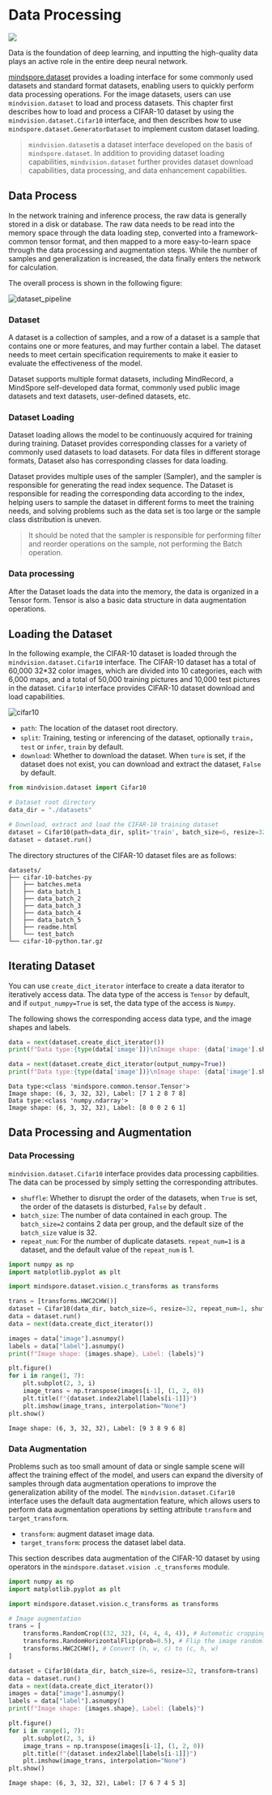 # Data Processing

<a href="https://gitee.com/mindspore/docs/blob/r1.7/tutorials/source_en/beginner/dataset.md" target="_blank"><img src="https://mindspore-website.obs.cn-north-4.myhuaweicloud.com/website-images/master/resource/_static/logo_source_en.png"></a>

Data is the foundation of deep learning, and inputting the high-quality data plays an active role in the entire deep neural network.

[mindspore.dataset](https://www.mindspore.cn/docs/en/r1.7/api_python/mindspore.dataset.html) provides a loading interface for some commonly used datasets and standard format datasets, enabling users to quickly perform data processing operations. For the image datasets, users can use `mindvision.dataset` to load and process datasets. This chapter first describes how to load and process a CIFAR-10 dataset by using the `mindvision.dataset.Cifar10` interface, and then describes how to use `mindspore.dataset.GeneratorDataset` to implement custom dataset loading.

> `mindvision.dataset`is a dataset interface developed on the basis of `mindspore.dataset`. In addition to providing dataset loading capabilities, `mindvision.dataset` further provides dataset download capabilities, data processing, and data enhancement capabilities.

## Data Process

In the network training and inference process, the raw data is generally stored in a disk or database. The raw data needs to be read into the memory space through the data loading step, converted into a framework-common tensor format, and then mapped to a more easy-to-learn space through the data processing and augmentation steps. While the number of samples and generalization is increased, the data finally enters the network for calculation.

The overall process is shown in the following figure:

![dataset_pipeline](https://mindspore-website.obs.cn-north-4.myhuaweicloud.com/website-images/master/tutorials/source_zh_cn/beginner/images/dataset_pipeline.png)

### Dataset

A dataset is a collection of samples, and a row of a dataset is a sample that contains one or more features, and may further contain a label. The dataset needs to meet certain specification requirements to make it easier to evaluate the effectiveness of the model.

Dataset supports multiple format datasets, including MindRecord, a MindSpore self-developed data format, commonly used public image datasets and text datasets, user-defined datasets, etc.

### Dataset Loading

Dataset loading allows the model to be continuously acquired for training during training. Dataset provides corresponding classes for a variety of commonly used datasets to load datasets. For data files in different storage formats, Dataset also has corresponding classes for data loading.

Dataset provides multiple uses of the sampler (Sampler), and the sampler is responsible for generating the read index sequence. The Dataset is responsible for reading the corresponding data according to the index, helping users to sample the dataset in different forms to meet the training needs, and solving problems such as the data set is too large or the sample class distribution is uneven.

> It should be noted that the sampler is responsible for performing filter and reorder operations on the sample, not performing the Batch operation.

### Data processing

After the Dataset loads the data into the memory, the data is organized in a Tensor form. Tensor is also a basic data structure in data augmentation operations.

## Loading the Dataset

In the following example, the CIFAR-10 dataset is loaded through the `mindvision.dataset.Cifar10` interface. The CIFAR-10 dataset has a total of 60,000 32*32 color images, which are divided into 10 categories, each with 6,000 maps, and a total of 50,000 training pictures and 10,000 test pictures in the dataset. `Cifar10` interface provides CIFAR-10 dataset download and load capabilities.

![cifar10](https://mindspore-website.obs.cn-north-4.myhuaweicloud.com/website-images/master/tutorials/source_zh_cn/beginner/images/cifar10.jpg)

- `path`: The location of the dataset root directory.
- `split`: Training, testing or inferencing of the dataset, optionally `train`，`test` or `infer`, `train` by default.
- `download`: Whether to download the dataset. When `ture` is set, if the dataset does not exist, you can download and extract the dataset, `False` by default.

```python
from mindvision.dataset import Cifar10

# Dataset root directory
data_dir = "./datasets"

# Download, extract and load the CIFAR-10 training dataset
dataset = Cifar10(path=data_dir, split='train', batch_size=6, resize=32, download=True)
dataset = dataset.run()
```

The directory structures of the CIFAR-10 dataset files are as follows:

```text
datasets/
├── cifar-10-batches-py
│   ├── batches.meta
│   ├── data_batch_1
│   ├── data_batch_2
│   ├── data_batch_3
│   ├── data_batch_4
│   ├── data_batch_5
│   ├── readme.html
│   └── test_batch
└── cifar-10-python.tar.gz
```

## Iterating Dataset

You can use `create_dict_iterator`  interface to create a data iterator to iteratively access data. The data type of the access is `Tensor` by default, and if `output_numpy=True` is set, the data type of the access is `Numpy`.

The following shows the corresponding access data type, and the image shapes and labels.

```python
data = next(dataset.create_dict_iterator())
print(f"Data type:{type(data['image'])}\nImage shape: {data['image'].shape}, Label: {data['label']}")

data = next(dataset.create_dict_iterator(output_numpy=True))
print(f"Data type:{type(data['image'])}\nImage shape: {data['image'].shape}, Label: {data['label']}")
```

```text
Data type:<class 'mindspore.common.tensor.Tensor'>
Image shape: (6, 3, 32, 32), Label: [7 1 2 8 7 8]
Data type:<class 'numpy.ndarray'>
Image shape: (6, 3, 32, 32), Label: [8 0 0 2 6 1]
```

## Data Processing and Augmentation

### Data Processing

`mindvision.dataset.Cifar10` interface provides data processing capbilities. The data can be processed by simply setting the corresponding attributes.

- `shuffle`: Whether to disrupt the order of the datasets, when `True` is  set, the order of the datasets is disturbed, `False` by default .
- `batch_size`: The number of data contained in each group. The `batch_size=2` contains 2 data per group, and the default size of the `batch_size` value is 32.
- `repeat_num`: For the number of duplicate datasets. `repeat_num=1` is a dataset, and the default value of the `repeat_num`  is 1.

```python
import numpy as np
import matplotlib.pyplot as plt

import mindspore.dataset.vision.c_transforms as transforms

trans = [transforms.HWC2CHW()]
dataset = Cifar10(data_dir, batch_size=6, resize=32, repeat_num=1, shuffle=True, transform=trans)
data = dataset.run()
data = next(data.create_dict_iterator())

images = data["image"].asnumpy()
labels = data["label"].asnumpy()
print(f"Image shape: {images.shape}, Label: {labels}")

plt.figure()
for i in range(1, 7):
    plt.subplot(2, 3, i)
    image_trans = np.transpose(images[i-1], (1, 2, 0))
    plt.title(f"{dataset.index2label[labels[i-1]]}")
    plt.imshow(image_trans, interpolation="None")
plt.show()
```

```text
Image shape: (6, 3, 32, 32), Label: [9 3 8 9 6 8]
```

### Data Augmentation

Problems such as too small amount of data or single sample scene will affect the training effect of the model, and users can expand the diversity of samples through data augmentation operations to improve the generalization ability of the model. The `mindvision.dataset.Cifar10` interface uses the default data augmentation feature, which allows users to perform data augmentation operations by setting attribute `transform` and `target_transform`.

- `transform`: augment dataset image data.
- `target_transform`: process the dataset label data.

This section describes data augmentation of the CIFAR-10 dataset by using operators in the `mindspore.dataset.vision .c_transforms` module.

```python
import numpy as np
import matplotlib.pyplot as plt

import mindspore.dataset.vision.c_transforms as transforms

# Image augmentation
trans = [
    transforms.RandomCrop((32, 32), (4, 4, 4, 4)), # Automatic cropping of images
    transforms.RandomHorizontalFlip(prob=0.5), # Flip the image randomly and horizontally
    transforms.HWC2CHW(), # Convert (h, w, c) to (c, h, w)
]

dataset = Cifar10(data_dir, batch_size=6, resize=32, transform=trans)
data = dataset.run()
data = next(data.create_dict_iterator())
images = data["image"].asnumpy()
labels = data["label"].asnumpy()
print(f"Image shape: {images.shape}, Label: {labels}")

plt.figure()
for i in range(1, 7):
    plt.subplot(2, 3, i)
    image_trans = np.transpose(images[i-1], (1, 2, 0))
    plt.title(f"{dataset.index2label[labels[i-1]]}")
    plt.imshow(image_trans, interpolation="None")
plt.show()
```

```text
Image shape: (6, 3, 32, 32), Label: [7 6 7 4 5 3]
```


